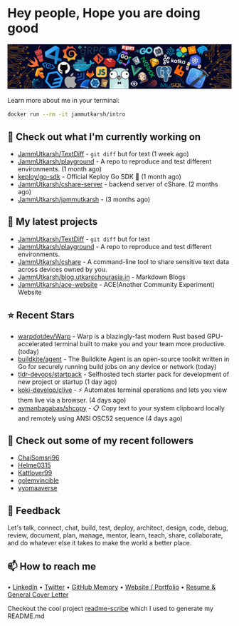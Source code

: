# Hey people, Hope you are doing good

![Image](https://github.com/JammUtkarsh/jammutkarsh/blob/main/github-banner.png?raw=true)

Learn more about me in your terminal:

```bash
docker run --rm -it jammutkarsh/intro
```

## 👷 Check out what I'm currently working on

- [JammUtkarsh/TextDiff](https://github.com/JammUtkarsh/TextDiff) - `git diff` but for text (1 week ago)
- [JammUtkarsh/playground](https://github.com/JammUtkarsh/playground) - A repo to reproduce and test different environments. (1 month ago)
- [keploy/go-sdk](https://github.com/keploy/go-sdk) - Official Keploy Go SDK 🔵 (1 month ago)
- [JammUtkarsh/cshare-server](https://github.com/JammUtkarsh/cshare-server) - backend server of cShare. (2 months ago)
- [JammUtkarsh/jammutkarsh](https://github.com/JammUtkarsh/jammutkarsh) -  (3 months ago)

## 🌱 My latest projects

- [JammUtkarsh/TextDiff](https://github.com/JammUtkarsh/TextDiff) - `git diff` but for text
- [JammUtkarsh/playground](https://github.com/JammUtkarsh/playground) - A repo to reproduce and test different environments.
- [JammUtkarsh/cshare](https://github.com/JammUtkarsh/cshare) - A command-line tool to share sensitive text data across devices owned by you.
- [JammUtkarsh/blog.utkarschourasia.in](https://github.com/JammUtkarsh/blog.utkarschourasia.in) - Markdown Blogs
- [JammUtkarsh/ace-website](https://github.com/JammUtkarsh/ace-website) - ACE(Another Community Experiment) Website

## ⭐ Recent Stars

- [warpdotdev/Warp](https://github.com/warpdotdev/Warp) - Warp is a blazingly-fast modern Rust based GPU-accelerated terminal built to make you and your team more productive. (today)
- [buildkite/agent](https://github.com/buildkite/agent) - The Buildkite Agent is an open-source toolkit written in Go for securely running build jobs on any device or network (today)
- [tldr-devops/startpack](https://github.com/tldr-devops/startpack) - Selfhosted tech starter pack for development of new project or startup (1 day ago)
- [koki-develop/clive](https://github.com/koki-develop/clive) - ⚡ Automates terminal operations and lets you view them live via a browser. (4 days ago)
- [aymanbagabas/shcopy](https://github.com/aymanbagabas/shcopy) - 📋 Copy text to your system clipboard locally and remotely using ANSI OSC52 sequence (4 days ago)

## 👯 Check out some of my recent followers

- [ChaiSomsri96](https://github.com/ChaiSomsri96)
- [Helme0315](https://github.com/Helme0315)
- [Kattlover99](https://github.com/Kattlover99)
- [golemvincible](https://github.com/golemvincible)
- [vyomaaverse](https://github.com/vyomaaverse)

## 💬 Feedback

Let's talk, connect, chat, build, test, deploy, architect, design, code, debug, review, document, plan, manage, mentor, learn, teach, share, collaborate, and do whatever else it takes to make the world a better place.

## 📫 How to reach me

  &bullet; [LinkedIn](https://www.linkedin.com/in/5utkarshc/)
  &bullet; [Twitter](https://twitter.com/JammUtkarsh)
  &bullet; [GitHub Memory](https://githubmemory.com/@JammUtkarsh)
  &bullet; [Website / Portfolio](https://utkarshchourasia.in/)
  &bullet; [Resume & General Cover Letter](https://drive.google.com/drive/folders/1ci7ngCK4trDgoGHongJxUamzC4hm0AqE?usp=sharing)

Checkout the cool project [readme-scribe](https://github.com/muesli/readme-scribe) which I used to generate my README.md
